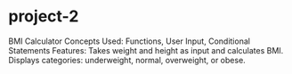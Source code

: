 # project-2
 BMI Calculator
Concepts Used: Functions, User Input, Conditional Statements
 Features:
Takes weight and height as input and calculates BMI.
Displays categories: underweight, normal, overweight, or obese.

